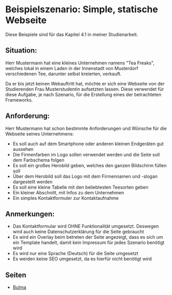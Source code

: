 # Beispielszenario: Simple, statische Webseite

Diese Beispiele sind für das Kapitel 4.1 in meiner Studienarbeit.

## Situation:

Herr Mustermann hat eine kleines Unternehmen namens "Tea Freaks", welches lokal
in einem Laden in der Innenstadt von Musterdorf verschiedenen Tee, darunter
selbst kreierten, verkauft.

Da er bis jetzt keinen Webauftritt hat, möchte er sich eine Webseite von der
Studierenden Frau Musterstudentin aufsetzten lassen. Diese verwendet für diese
Aufgabe, je nach Szenario, für die Erstellung eines der betrachteten Frameworks.

## Anforderung:

Herr Mustermann hat schon bestimmte Anforderungen und Wünsche für die Webseite
seines Unternehmens:

* Es soll auch auf dem Smartphone oder anderen kleinen Endgeräten gut aussehen
* Die Firmenfarben im Logo sollen verwendet werden und die Seite soll dem Farbschema folgen
* Es soll ein großes Herobild geben, welches den ganzen Bildschirm füllen soll
* Über dem Herobild soll das Logo mit dem Firmennamen und -slogan dargestellt werden
* Es soll eine kleine Tabelle mit den beliebtesten Teesorten geben
* Ein kleiner Abschnitt, mit Infos zu dem Unternehmen
* Ein simples Kontaktformuler zur Kontaktaufnahme

## Anmerkungen:

* Das Kontaktformular wird OHNE Funktionalität umgesetzt. Deswegen wird auch
  keine Datenschutzerklärung für die Seite gebraucht
* Es wird ein Overlay beim betreten der Seite angezeigt, dass es sich um ein
  Template handelt, damit kein Impressum für jedes Szenario benötigt wird
* Es wird nur eine Sprache (Deutsch) für die Seite umgesetzt
* Es werden keine SEO umgesetzt, da es hierfür nicht benötigt wird

## Seiten

* [Bulma](https://altraugsburg.github.io/studienarbeit-css-frameworks-code-beispiele/simple-statische-webseite/bulma/)

